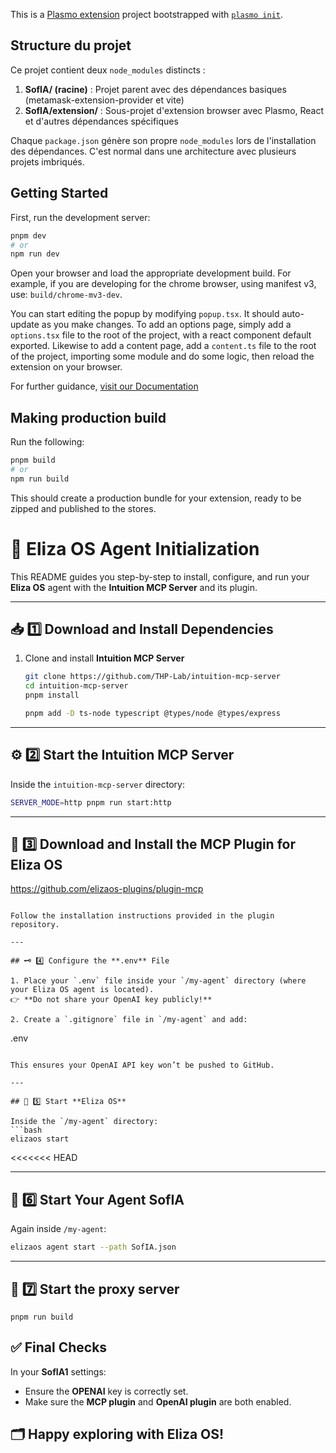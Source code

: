 This is a [Plasmo extension](https://docs.plasmo.com/) project bootstrapped with [`plasmo init`](https://www.npmjs.com/package/plasmo).

## Structure du projet

Ce projet contient deux `node_modules` distincts :

1. **SofIA/ (racine)** : Projet parent avec des dépendances basiques (metamask-extension-provider et vite)
2. **SofIA/extension/** : Sous-projet d'extension browser avec Plasmo, React et d'autres dépendances spécifiques

Chaque `package.json` génère son propre `node_modules` lors de l'installation des dépendances. C'est normal dans une architecture avec plusieurs projets imbriqués.

## Getting Started

First, run the development server:

```bash
pnpm dev
# or
npm run dev
```

Open your browser and load the appropriate development build. For example, if you are developing for the chrome browser, using manifest v3, use: `build/chrome-mv3-dev`.

You can start editing the popup by modifying `popup.tsx`. It should auto-update as you make changes. To add an options page, simply add a `options.tsx` file to the root of the project, with a react component default exported. Likewise to add a content page, add a `content.ts` file to the root of the project, importing some module and do some logic, then reload the extension on your browser.

For further guidance, [visit our Documentation](https://docs.plasmo.com/)

## Making production build

Run the following:

```bash
pnpm build
# or
npm run build
```

This should create a production bundle for your extension, ready to be zipped and published to the stores.


# 🚀 Eliza OS Agent Initialization

This README guides you step-by-step to install, configure, and run your **Eliza OS** agent with the **Intuition MCP Server** and its plugin.

---

## 📥 1️⃣ Download and Install Dependencies

1. Clone and install **Intuition MCP Server**  
   ```bash
   git clone https://github.com/THP-Lab/intuition-mcp-server
   cd intuition-mcp-server
   pnpm install

   pnpm add -D ts-node typescript @types/node @types/express
   ```

---

## ⚙️ 2️⃣ Start the **Intuition MCP Server**

Inside the `intuition-mcp-server` directory:
```bash
SERVER_MODE=http pnpm run start:http
```

---

## 🔌 3️⃣ Download and Install the **MCP Plugin** for **Eliza OS**

 https://github.com/elizaos-plugins/plugin-mcp
   ```

 Follow the installation instructions provided in the plugin repository.

---

## 🗝️ 4️⃣ Configure the **.env** File

1. Place your `.env` file inside your `/my-agent` directory (where your Eliza OS agent is located).  
   👉 **Do not share your OpenAI key publicly!**

2. Create a `.gitignore` file in `/my-agent` and add:
   ```
   .env
   ```

   This ensures your OpenAI API key won’t be pushed to GitHub.

---

## 🚦 5️⃣ Start **Eliza OS**

Inside the `/my-agent` directory:
```bash
elizaos start
```
<<<<<<< HEAD

---

## 🤖 6️⃣ Start Your Agent **SofIA**

Again inside `/my-agent`:
```bash
elizaos agent start --path SofIA.json
```

---
## 🤖 7️⃣ Start the proxy server 
    
    pnpm run build 

## ✅  Final Checks

In your **SofIA1** settings:
- Ensure the **OPENAI** key is correctly set.
- Make sure the **MCP plugin** and **OpenAI plugin** are both enabled.

## 🗂️ Happy exploring with **Eliza OS**!


